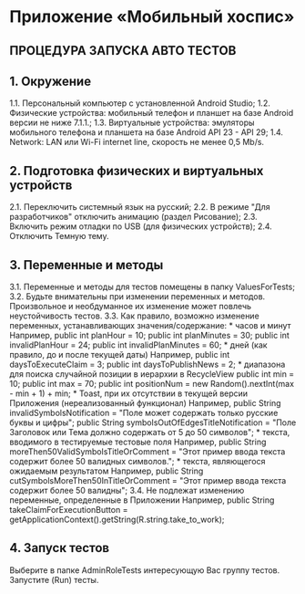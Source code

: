 # Приложение «Мобильный хоспис»
## **ПРОЦЕДУРА ЗАПУСКА АВТО ТЕСТОВ**

## **1. Окружение**
1.1. Персональный компьютер с установленной Android Studio;
1.2. Физические устройства: мобильный телефон и планшет на базе Android версии не ниже 7.1.1.;
1.3. Виртуальные устройства: эмуляторы мобильного телефона и планшета на базе Android API 23 - API 29;
1.4. Network: LAN или Wi-Fi internet line, скорость не менее 0,5 Mb/s.


## **2. Подготовка физических и виртуальных устройств**
2.1. Переключить системный язык на русский;
2.2. В режиме "Для разработчиков" отключить анимацию (раздел Рисование);
2.3. Включить режим отладки по USB (для физических устройств);
2.4. Отключить Темную тему.

## **3. Переменные и методы**
3.1. Переменные и методы для тестов помещены в папку ValuesForTests;
3.2. Будьте внимательны при изменении переменных и методов. Произвольное и необдуманное их изменение может повлечь неустойчивость тестов.
3.3. Как правило, возможно изменение переменных, устанавливающих значения/содержание:
    * часов и минут
        Например, 
            public int planHour = 10;
            public int planMinutes = 30;
            public int invalidPlanHour = 24;
            public int invalidPlanMinutes = 60;
    * дней (как правило, до и после текущей даты) 
        Например,
            public int daysToExecuteClaim = 3;
            public int daysToPublishNews = 2;
    * диапазона для поиска случайной позиции в иерархии в RecycleView
            public int min = 10;
            public int max = 70;
            public int positionNum = new Random().nextInt(max - min + 1) + min;
    * Toast, при их отсутствии в текущей версии Приложения (нереализованный функционал)
        Например,
            public String invalidSymbolsNotification = "Поле может содержать только русские буквы и цифры";
            public String symbolsOutOfEdgesTitleNotification = "Поле Заголовок или Тема должно содержать от 5 до 50 символов";
    * текста, вводимого в тестируемые тестовые поля
        Например,
            public String moreThen50ValidSymbolsTitleOrComment = "Этот пример ввода текста содержит более 50 валидных символов.";
    * текста, являющегося ожидаемым результатом
        Например,
            public String cutSymbolsMoreThen50InTitleOrComment = "Этот пример ввода текста содержит более 50 валидны";
3.4. Не подлежат изменению переменные, определенные в Приложении
        Например,
            public String takeClaimForExecutionButton = getApplicationContext().getString(R.string.take_to_work);

## **4. Запуск тестов**
Выберите в папке AdminRoleTests интересующую Вас группу тестов.
Запустите (Run) тесты.